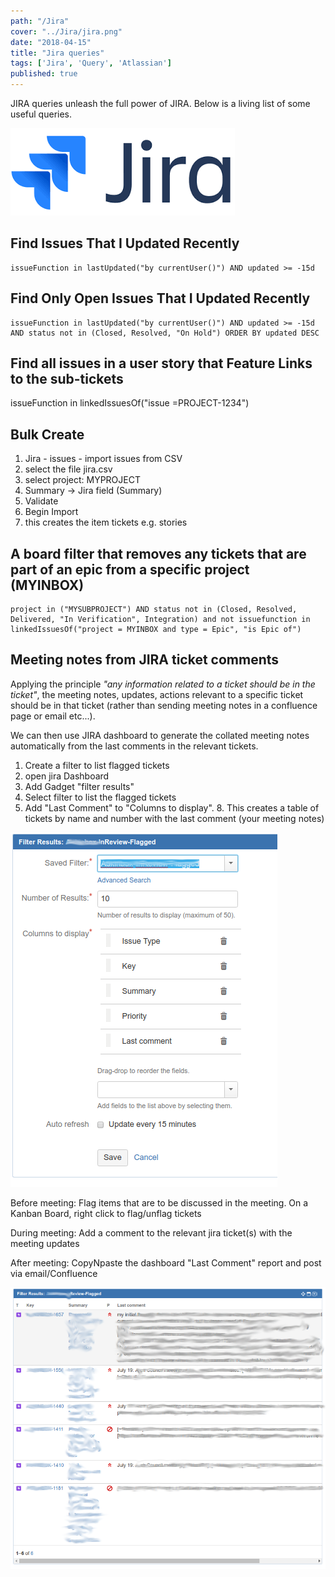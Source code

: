 ```yaml
---
path: "/Jira"
cover: "../Jira/jira.png"
date: "2018-04-15"
title: "Jira queries"
tags: ['Jira', 'Query', 'Atlassian']
published: true
---
```


JIRA queries unleash the full power of JIRA.
Below is a living list of some useful queries.

![Jira](jira.png)

## Find Issues That I Updated Recently
```
issueFunction in lastUpdated("by currentUser()") AND updated >= -15d 
```

## Find Only Open Issues That I Updated Recently
```
issueFunction in lastUpdated("by currentUser()") AND updated >= -15d AND status not in (Closed, Resolved, "On Hold") ORDER BY updated DESC
```



## Find all issues in a user story that Feature Links to the sub-tickets
issueFunction in linkedIssuesOf("issue =PROJECT-1234")


## Bulk Create

1. Jira - issues - import issues from CSV
2. select the file jira.csv
3. select project: MYPROJECT
4. Summary → Jira field (Summary)
5. Validate
6. Begin Import
7. this creates the item tickets e.g. stories

## A board filter that removes any tickets that are part of an epic from a specific project  (MYINBOX)
```
project in ("MYSUBPROJECT") AND status not in (Closed, Resolved, Delivered, "In Verification", Integration) and not issuefunction in linkedIssuesOf("project = MYINBOX and type = Epic", "is Epic of")
```

## Meeting notes from JIRA ticket comments
Applying the principle *"any information related to a ticket should be in the ticket"*, the meeting notes, updates, actions relevant to a specific ticket should be in that ticket (rather than sending meeting notes in a confluence page or email etc...).

We can then use JIRA dashboard to generate the collated meeting notes automatically from the last comments in the relevant tickets.
1. Create a filter to list flagged tickets
2. open jira Dashboard
3. Add Gadget "filter results"
4. Select filter to list the flagged tickets
5. Add "Last Comment" to "Columns to display". 8. This creates a table of tickets by name and number with the last comment (your meeting notes)

![](meetingnotescomments.png)


Before meeting: Flag items that are to be discussed in the meeting. On a Kanban Board, right click to flag/unflag tickets

During meeting: Add a comment to the relevant jira ticket(s) with the meeting updates

After meeting: CopyNpaste the dashboard "Last Comment" report and post via email/Confluence


![](meetingnotesoutput.png)



